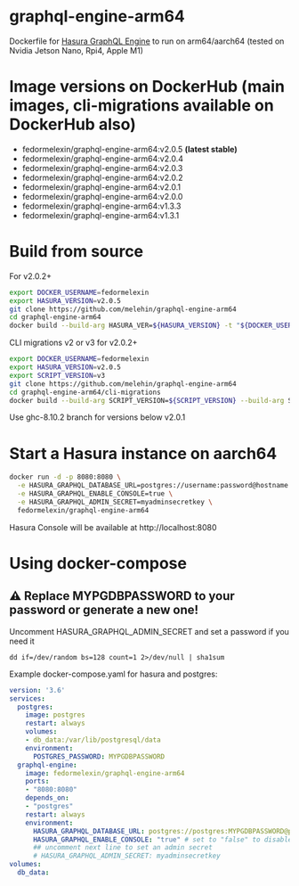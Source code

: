 # graphql-engine-arm64
Dockerfile for [Hasura GraphQL Engine](https://github.com/hasura/graphql-engine) to run on arm64/aarch64 (tested on Nvidia Jetson Nano, Rpi4, Apple M1)

# Image versions on DockerHub (main images, cli-migrations available on DockerHub also)
* fedormelexin/graphql-engine-arm64:v2.0.5 **(latest stable)**
* fedormelexin/graphql-engine-arm64:v2.0.4
* fedormelexin/graphql-engine-arm64:v2.0.3
* fedormelexin/graphql-engine-arm64:v2.0.2
* fedormelexin/graphql-engine-arm64:v2.0.1
* fedormelexin/graphql-engine-arm64:v2.0.0
* fedormelexin/graphql-engine-arm64:v1.3.3 
* fedormelexin/graphql-engine-arm64:v1.3.1

# Build from source
For v2.0.2+
```bash
export DOCKER_USERNAME=fedormelexin
export HASURA_VERSION=v2.0.5
git clone https://github.com/melehin/graphql-engine-arm64
cd graphql-engine-arm64
docker build --build-arg HASURA_VER=${HASURA_VERSION} -t "${DOCKER_USERNAME}/graphql-engine-arm64:${HASURA_VERSION}" .
```
CLI migrations v2 or v3 for v2.0.2+
```bash
export DOCKER_USERNAME=fedormelexin
export HASURA_VERSION=v2.0.5
export SCRIPT_VERSION=v3
git clone https://github.com/melehin/graphql-engine-arm64
cd graphql-engine-arm64/cli-migrations
docker build --build-arg SCRIPT_VERSION=${SCRIPT_VERSION} --build-arg SERVER_IMAGE_TAG=${HASURA_VERSION} --build-arg SERVER_IMAGE=${DOCKER_USERNAME}/graphql-engine-arm64  -t "${DOCKER_USERNAME}/graphql-engine-arm64:v${HASURA_VERSION}.cli-migrations-${SCRIPT_VERSION}" .
```
Use ghc-8.10.2 branch for versions below v2.0.1

# Start a Hasura instance on aarch64
```bash
docker run -d -p 8080:8080 \
  -e HASURA_GRAPHQL_DATABASE_URL=postgres://username:password@hostname:port/dbname \
  -e HASURA_GRAPHQL_ENABLE_CONSOLE=true \
  -e HASURA_GRAPHQL_ADMIN_SECRET=myadminsecretkey \
  fedormelexin/graphql-engine-arm64
```

Hasura Console will be available at http://localhost:8080

# Using docker-compose
## :warning: Replace MYPGDBPASSWORD to your password or generate a new one!
Uncomment HASURA_GRAPHQL_ADMIN_SECRET and set a password if you need it
```
dd if=/dev/random bs=128 count=1 2>/dev/null | sha1sum
```
Example docker-compose.yaml for hasura and postgres:
```yaml
version: '3.6'
services:
  postgres:
    image: postgres
    restart: always
    volumes:
    - db_data:/var/lib/postgresql/data
    environment:
      POSTGRES_PASSWORD: MYPGDBPASSWORD 
  graphql-engine:
    image: fedormelexin/graphql-engine-arm64
    ports:
    - "8080:8080"
    depends_on:
    - "postgres"
    restart: always
    environment:
      HASURA_GRAPHQL_DATABASE_URL: postgres://postgres:MYPGDBPASSWORD@postgres:5432/postgres
      HASURA_GRAPHQL_ENABLE_CONSOLE: "true" # set to "false" to disable console
      ## uncomment next line to set an admin secret
      # HASURA_GRAPHQL_ADMIN_SECRET: myadminsecretkey
volumes:
  db_data:
```
